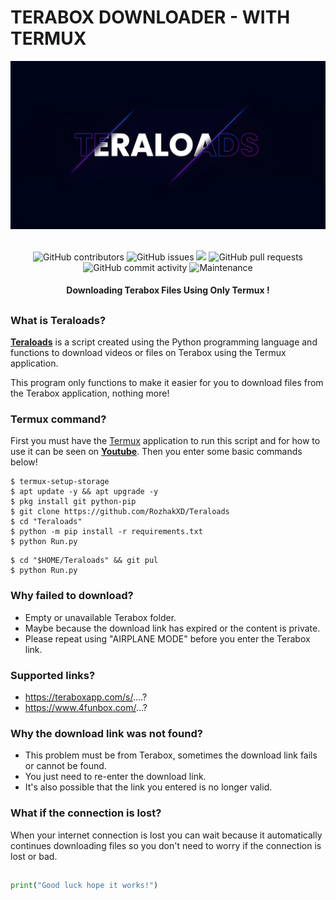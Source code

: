 # TERABOX DOWNLOADER - WITH TERMUX
<div align="center">
  <img src="Data/Teraloads.png">
  <br>
  <br>
  <p>
    <img alt="GitHub contributors" src="https://img.shields.io/github/contributors/rozhakxd/Teraloads">
    <img alt="GitHub issues" src="https://img.shields.io/github/issues/rozhakxd/Teraloads">
    <img src="https://img.shields.io/badge/PRs-welcome-brightgreen.svg?style=shields">
    <img alt="GitHub pull requests" src="https://img.shields.io/github/issues-pr/rozhakxd/Teraloads">
    <img alt="GitHub commit activity" src="https://img.shields.io/github/commit-activity/m/rozhakxd/Teraloads">
    <img alt="Maintenance" src="https://img.shields.io/maintenance/no/2023">
  </p>
  <h4> Downloading Terabox Files Using Only Termux ! </h4>
</div>

##

### What is Teraloads?
[**Teraloads**](https://github.com/RozhakXD/Teraloads) is a script created using the Python programming language and functions to download videos or files on Terabox using the Termux application.

This program only functions to make it easier for you to download files from the Terabox application, nothing more!

### Termux command?
First you must have the [Termux](https://f-droid.org/repo/com.termux_118.apk) application to run this script and for how to use it can be seen on [**Youtube**](https://www.youtube.com/rozhakid). Then you enter some basic commands below!
```
$ termux-setup-storage
$ apt update -y && apt upgrade -y
$ pkg install git python-pip
$ git clone https://github.com/RozhakXD/Teraloads
$ cd "Teraloads"
$ python -m pip install -r requirements.txt
$ python Run.py
```

```
$ cd "$HOME/Teraloads" && git pul
$ python Run.py
```

### Why failed to download?

- Empty or unavailable Terabox folder.
- Maybe because the download link has expired or the content is private.
- Please repeat using "AIRPLANE MODE" before you enter the Terabox link.

### Supported links?

- https://teraboxapp.com/s/....?
- https://www.4funbox.com/...?

### Why the download link was not found?

- This problem must be from Terabox, sometimes the download link fails or cannot be found.
- You just need to re-enter the download link.
- It's also possible that the link you entered is no longer valid.

### What if the connection is lost?
When your internet connection is lost you can wait because it automatically continues downloading files so you don't need to worry if the connection is lost or bad.

### 

##
```python
print("Good luck hope it works!")
```
##
